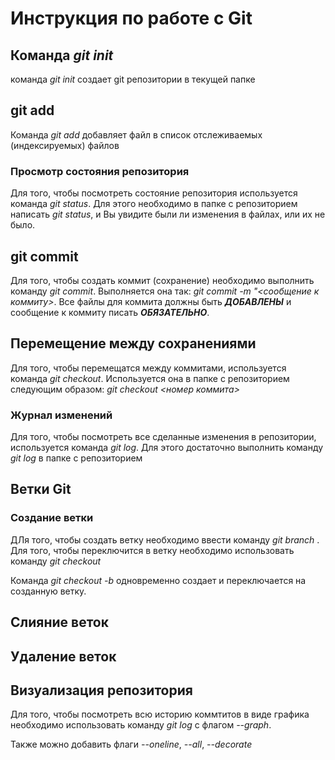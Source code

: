 # Инструкция по работе с Git 

## Команда *git init*

команда *git init* создает git репозитории в текущей папке

## git add

Команда *git add* добавляет файл в список отслеживаемых (индексируемых) файлов

### Просмотр состояния репозитория
Для того, чтобы посмотреть состояние репозитория используется команда *git status*. Для этого необходимо в папке с репозиторием написать *git status*, и Вы увидите были ли изменения в файлах, или их не было.

## git commit

Для того, чтобы создать коммит (сохранение) необходимо выполнить команду *git commit*. Выполняется она так: *git commit -m "<сообщение к коммиту>*. Все файлы для коммита должны быть ***ДОБАВЛЕНЫ*** и сообщение к коммиту писать ***ОБЯЗАТЕЛЬНО***.

## Перемещение между сохранениями

Для того, чтобы перемещатся между коммитами, используется команда *git checkout*. Используется она в папке с репозиторием следующим образом: *git checkout <номер коммита>*

### Журнал изменений
Для того, чтобы посмотреть все сделанные изменения в репозитории, используется команда *git log*. Для этого достаточно выполнить команду *git log* в папке с репозиторием

## Ветки Git

### Создание ветки

ДЛя того, чтобы создать ветку необходимо ввести команду *git branch <branch name>*. Для того, чтобы переключится в ветку необходимо использовать команду *git checkout <branch name>*

Команда *git checkout -b <branch name>* одновременно создает и переключается на созданную ветку.

## Слияние веток

## Удаление веток

## Визуализация репозитория

Для того, чтобы посмотреть всю историю коммтитов в виде графика необходимо использовать команду *git log* с флагом *--graph*.

Также можно добавить флаги *--oneline*, *--all*, *--decorate*
